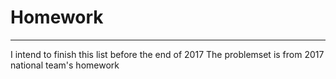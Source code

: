 # Homework
---
I intend to finish this list before the end of 2017
The problemset is from 2017 national team's homework
